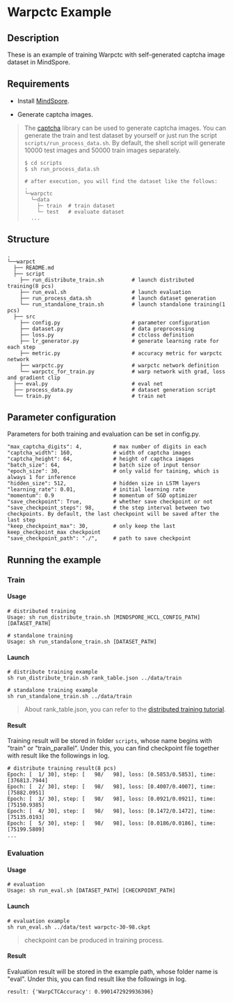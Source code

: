 # Warpctc Example

## Description

These is an example of training Warpctc with self-generated captcha image dataset in MindSpore.

## Requirements

- Install [MindSpore](https://www.mindspore.cn/install/en).

- Generate captcha images.

> The [captcha](https://github.com/lepture/captcha) library can be used to generate captcha images. You can generate the train and test dataset by yourself or just run the script `scripts/run_process_data.sh`. By default, the shell script will generate 10000 test images and 50000 train images separately.
> ```
> $ cd scripts
> $ sh run_process_data.sh
> 
> # after execution, you will find the dataset like the follows:
> .  
> └─warpctc
>   └─data
>     ├─ train  # train dataset
>     └─ test   # evaluate dataset
>   ...


## Structure

```shell
.
└──warpct
  ├── README.md
  ├── script
    ├── run_distribute_train.sh         # launch distributed training(8 pcs)
    ├── run_eval.sh                     # launch evaluation
    ├── run_process_data.sh             # launch dataset generation
    └── run_standalone_train.sh         # launch standalone training(1 pcs)
  ├── src
    ├── config.py                       # parameter configuration
    ├── dataset.py                      # data preprocessing
    ├── loss.py                         # ctcloss definition
    ├── lr_generator.py                 # generate learning rate for each step
    ├── metric.py                       # accuracy metric for warpctc network
    ├── warpctc.py                      # warpctc network definition
    └── warpctc_for_train.py            # warp network with grad, loss and gradient clip
  ├── eval.py                           # eval net
  ├── process_data.py                   # dataset generation script
  └── train.py                          # train net
```


## Parameter configuration

Parameters for both training and evaluation can be set in config.py.

```
"max_captcha_digits": 4,          # max number of digits in each 
"captcha_width": 160,             # width of captcha images
"captcha_height": 64,             # height of capthca images
"batch_size": 64,                 # batch size of input tensor
"epoch_size": 30,                 # only valid for taining, which is always 1 for inference
"hidden_size": 512,               # hidden size in LSTM layers
"learning_rate": 0.01,            # initial learning rate
"momentum": 0.9                   # momentum of SGD optimizer
"save_checkpoint": True,          # whether save checkpoint or not
"save_checkpoint_steps": 98,      # the step interval between two checkpoints. By default, the last checkpoint will be saved after the last step
"keep_checkpoint_max": 30,        # only keep the last keep_checkpoint_max checkpoint
"save_checkpoint_path": "./",     # path to save checkpoint
```

## Running the example

### Train

#### Usage

```
# distributed training
Usage: sh run_distribute_train.sh [MINDSPORE_HCCL_CONFIG_PATH] [DATASET_PATH]

# standalone training
Usage: sh run_standalone_train.sh [DATASET_PATH]  
```


#### Launch

```
# distribute training example
sh run_distribute_train.sh rank_table.json ../data/train

# standalone training example
sh run_standalone_train.sh ../data/train
```

> About rank_table.json, you can refer to the [distributed training tutorial](https://www.mindspore.cn/tutorial/en/master/advanced_use/distributed_training.html).

#### Result

Training result will be stored in folder `scripts`, whose name begins with "train" or "train_parallel". Under this, you can find checkpoint file together with result like the followings in log.

```
# distribute training result(8 pcs)
Epoch: [  1/ 30], step: [   98/   98], loss: [0.5853/0.5853], time: [376813.7944]
Epoch: [  2/ 30], step: [   98/   98], loss: [0.4007/0.4007], time: [75882.0951]
Epoch: [  3/ 30], step: [   98/   98], loss: [0.0921/0.0921], time: [75150.9385]
Epoch: [  4/ 30], step: [   98/   98], loss: [0.1472/0.1472], time: [75135.0193]
Epoch: [  5/ 30], step: [   98/   98], loss: [0.0186/0.0186], time: [75199.5809]
...
```


### Evaluation

#### Usage

```
# evaluation
Usage: sh run_eval.sh [DATASET_PATH] [CHECKPOINT_PATH]
```

#### Launch

```
# evaluation example
sh run_eval.sh ../data/test warpctc-30-98.ckpt
```

> checkpoint can be produced in training process.

#### Result

Evaluation result will be stored in the example path, whose folder name is "eval". Under this, you can find result like the followings in log.

```
result: {'WarpCTCAccuracy': 0.9901472929936306}
```
